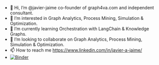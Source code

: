 - 👋 Hi, I’m @javier-jaime co-founder of graph4va.com and independent consultant.
- 👀 I’m interested in Graph Analytics, Process Mining, Simulation & Optimization.
- 🌱 I’m currently learning Orchestration with LangChain & Knowledge Graphs.
- 💞️ I’m looking to collaborate on Graph Analytics, Process Mining, Simulation & Optimization.
- 📫 How to reach me https://www.linkedin.com/in/javier-a-jaime/
- [![Binder](https://mybinder.org/badge_logo.svg)](https://mybinder.org/v2/gh/javier-jaime/Tool-Crib/HEAD)

<!---
javier-jaime/javier-jaime is a ✨ special ✨ repository because its `README.md` (this file) appears on your GitHub profile.
You can click the Preview link to take a look at your changes.
--->
